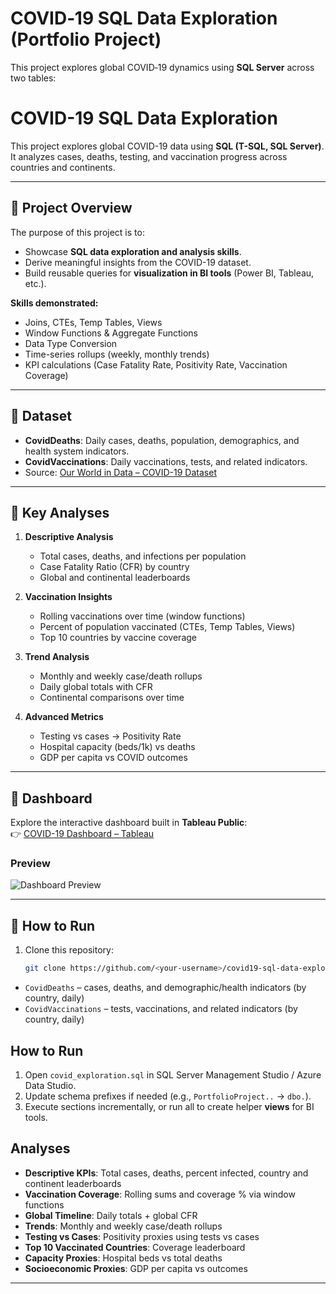 # COVID‑19 SQL Data Exploration (Portfolio Project)


This project explores global COVID‑19 dynamics using **SQL Server** across two tables:
# COVID-19 SQL Data Exploration

This project explores global COVID-19 data using **SQL (T-SQL, SQL Server)**.  
It analyzes cases, deaths, testing, and vaccination progress across countries and continents.

---

## 🔹 Project Overview
The purpose of this project is to:
- Showcase **SQL data exploration and analysis skills**.
- Derive meaningful insights from the COVID-19 dataset.
- Build reusable queries for **visualization in BI tools** (Power BI, Tableau, etc.).

**Skills demonstrated:**
- Joins, CTEs, Temp Tables, Views  
- Window Functions & Aggregate Functions  
- Data Type Conversion
- Time-series rollups (weekly, monthly trends)  
- KPI calculations (Case Fatality Rate, Positivity Rate, Vaccination Coverage)  

---

## 🔹 Dataset
- **CovidDeaths**: Daily cases, deaths, population, demographics, and health system indicators.  
- **CovidVaccinations**: Daily vaccinations, tests, and related indicators.  
- Source: [Our World in Data – COVID-19 Dataset](https://ourworldindata.org/covid-deaths)  

---

## 🔹 Key Analyses
1. **Descriptive Analysis**
   - Total cases, deaths, and infections per population  
   - Case Fatality Ratio (CFR) by country  
   - Global and continental leaderboards  

2. **Vaccination Insights**
   - Rolling vaccinations over time (window functions)  
   - Percent of population vaccinated (CTEs, Temp Tables, Views)  
   - Top 10 countries by vaccine coverage  

3. **Trend Analysis**
   - Monthly and weekly case/death rollups  
   - Daily global totals with CFR  
   - Continental comparisons over time  

4. **Advanced Metrics**
   - Testing vs cases → Positivity Rate  
   - Hospital capacity (beds/1k) vs deaths  
   - GDP per capita vs COVID outcomes
     
---

## 🔹 Dashboard
Explore the interactive dashboard built in **Tableau Public**:  
👉 [COVID-19 Dashboard – Tableau](https://public.tableau.com/app/profile/maryam.valipour/viz/covid19_dashboard_17593376812050/Dashboard1)  

### Preview
![Dashboard Preview](images/dashboard.png)

---

## 🔹 How to Run
1. Clone this repository:
   ```bash
   git clone https://github.com/<your-username>/covid19-sql-data-exploration.git

- `CovidDeaths` – cases, deaths, and demographic/health indicators (by country, daily)
- `CovidVaccinations` – tests, vaccinations, and related indicators (by country, daily)

## How to Run
1. Open `covid_exploration.sql` in SQL Server Management Studio / Azure Data Studio.
2. Update schema prefixes if needed (e.g., `PortfolioProject..` -> `dbo.`).
3. Execute sections incrementally, or run all to create helper **views** for BI tools.


## Analyses
- **Descriptive KPIs**: Total cases, deaths, percent infected, country and continent leaderboards
- **Vaccination Coverage**: Rolling sums and coverage % via window functions
- **Global Timeline**: Daily totals + global CFR
- **Trends**: Monthly and weekly case/death rollups
- **Testing vs Cases**: Positivity proxies using tests vs cases
- **Top 10 Vaccinated Countries**: Coverage leaderboard
- **Capacity Proxies**: Hospital beds vs total deaths
- **Socioeconomic Proxies**: GDP per capita vs outcomes


---
